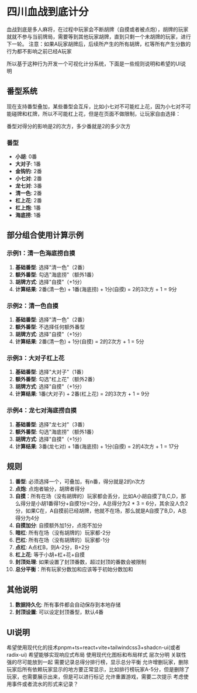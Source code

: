# 四川血战到底计分

血战到底是多人麻将，在过程中玩家会不断胡牌（自摸或者被点炮），胡牌的玩家就就不参与当前牌局，需要等到其他玩家胡牌，直到只剩一个未胡牌的玩家，进行下一轮。
注意：如果A玩家胡牌后，后续所产生的所有胡牌，杠等所有产生分数的行为都不影响之前已经A玩家

所以基于这种行为开发一个可视化计分系统，下面是一些规则说明和希望的UI说明

## 番型系统

现在支持番型叠加，某些番型会互斥，比如小七对不可能杠上花，因为小七对不可能碰牌和杠牌，所以不可能杠上花，但是在页面不做限制，让玩家自由选择：

番型对得分的影响是2的次方，多少番就是2的多少次方

### 番型
- **小胡**: 0番
- **大对子**: 1番
- **金钩钓**: 2番
- **小七对**: 2番
- **龙七对**: 3番
- **清一色**: 2番
- **杠上花**: 2番
- **杠上炮**: 1番
- **海底捞**: 1番

## 部分组合使用计算示例

### 示例1：清一色海底捞自摸
1. **基础番型**: 选择"清一色"（2番）
2. **额外番型**: 勾选"海底捞"（额外1番）
3. **胡牌方式**: 选择"自摸"（+1分）
4. **计算结果**: 2番(清一色) + 1番(海底捞) + 1分(自摸) = 2的3次方 + 1 = 9分

### 示例2：清一色自摸
1. **基础番型**: 选择"清一色"（2番）
2. **额外番型**: 不选择任何额外番型
3. **胡牌方式**: 选择"自摸"（+1分）
4. **计算结果**: 2番(清一色) + 1分(自摸) = 2的2次方 + 1 = 5分

### 示例3：大对子杠上花
1. **基础番型**: 选择"大对子"（1番）
2. **额外番型**: 勾选"杠上花"（额外2番）
3. **胡牌方式**: 选择"自摸"（+1分）
4. **计算结果**: 1番(大对子) + 2番(杠上花) = 2的3次方 + 1 = 9分

### 示例4：龙七对海底捞自摸
1. **基础番型**: 选择"龙七对"（3番）
2. **额外番型**: 勾选"海底捞"（额外1番）
3. **胡牌方式**: 选择"自摸"（+1分）
4. **计算结果**: 3番(龙七对) + 1番(海底捞) + 1分(自摸) = 2的4次方 + 1 = 17分

## 规则
1. **番型**: 必须选择一个，可叠加，有n番，得分就是2的n次方
2. **点炮**: 点炮者输分，胡牌者得分
3. **自摸**：所有在场（没有胡牌的）玩家都会丢分，比如A小胡自摸了B,C,D，那么得分是小胡1番得1分+自摸1分=2分，A总得分为2 * 3 = 6分，其余没人负2分，如果C在，A自摸前已经胡牌，他就不在场，那么就是A自摸了B,D，A总得分为4分
4. **自摸加分**: 自摸额外加1分，点炮不加分
5. **暗杠**: 所有在场（没有胡牌的）玩家都-2分
6. **巴杠**: 所有在场（没有胡牌的）玩家都-1分
7. **点杠**: A点杠B，则A-2分，B+2分
8. **杠上花**: 等于小胡+杠+花+自摸
9. **封顶处理**: 如果设置了封顶番数，超过封顶的番数会被限制
10. **总分平衡**：所有玩家分数加和应该等于初始分数加和


## 其他说明
1. **数据持久化**: 所有事件都会自动保存到本地存储
2. **封顶设置**: 可以设定封顶番型，默认4番

## UI说明

希望使用现代化的技术pnpm+ts+react+vite+tailwindcss3+shadcn-ui(或者radix-ui)
希望能够实现响应式布局
使用现代化图标和布局样式
层次分明
关联性强的尽可能放到一起
需要记录总得分排行榜，显示总分平衡
允许增删玩家，删除玩家后所有依赖玩家显示的地方要正常显示，比如排行榜玩家A-5分，但是删除了玩家，也需要展示出来，但是可以进行标记
允许重置游戏，需要二次提示
考虑使用事件或者流水的形式来记录？

